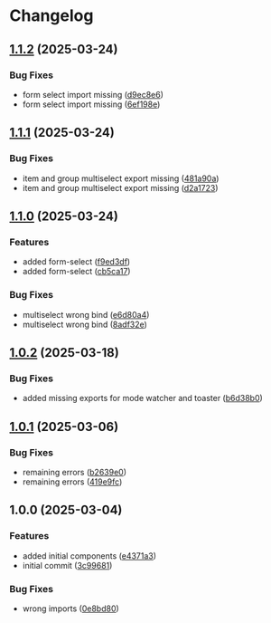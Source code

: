 # Changelog

## [1.1.2](https://github.com/Profiidev/positron_components/compare/positron-components-v1.1.1...positron-components-v1.1.2) (2025-03-24)


### Bug Fixes

* form select import missing ([d9ec8e6](https://github.com/Profiidev/positron_components/commit/d9ec8e62c42dfbbbcf60a8adcd35f89714ba5f3c))
* form select import missing ([6ef198e](https://github.com/Profiidev/positron_components/commit/6ef198e564d16b5b6ccd5f6958c95d31be9b87c3))

## [1.1.1](https://github.com/Profiidev/positron_components/compare/positron-components-v1.1.0...positron-components-v1.1.1) (2025-03-24)

### Bug Fixes

- item and group multiselect export missing ([481a90a](https://github.com/Profiidev/positron_components/commit/481a90ae9577145d3859ba0910dc6fd85830ffbd))
- item and group multiselect export missing ([d2a1723](https://github.com/Profiidev/positron_components/commit/d2a1723cb2314f7e1333cc6384b81aea664d9f1b))

## [1.1.0](https://github.com/Profiidev/positron_components/compare/positron-components-v1.0.2...positron-components-v1.1.0) (2025-03-24)

### Features

- added form-select ([f9ed3df](https://github.com/Profiidev/positron_components/commit/f9ed3dfae1e833f212dc39aca9f3ff87246db86c))
- added form-select ([cb5ca17](https://github.com/Profiidev/positron_components/commit/cb5ca177cfb6bd1919ceb22443a4437e3fb3314d))

### Bug Fixes

- multiselect wrong bind ([e6d80a4](https://github.com/Profiidev/positron_components/commit/e6d80a40390518e2374b4cfa9a7de435ff6a9b22))
- multiselect wrong bind ([8adf32e](https://github.com/Profiidev/positron_components/commit/8adf32eea5513c77d089b1e65eafef75ad645cd0))

## [1.0.2](https://github.com/Profiidev/positron_components/compare/positron-components-v1.0.1...positron-components-v1.0.2) (2025-03-18)

### Bug Fixes

- added missing exports for mode watcher and toaster ([b6d38b0](https://github.com/Profiidev/positron_components/commit/b6d38b030001ad641230bbaee21532fbd78cf0aa))

## [1.0.1](https://github.com/Profiidev/positron_components/compare/positron-components-v1.0.0...positron-components-v1.0.1) (2025-03-06)

### Bug Fixes

- remaining errors ([b2639e0](https://github.com/Profiidev/positron_components/commit/b2639e066139bda0158393ef31b4ccefed589a29))
- remaining errors ([419e9fc](https://github.com/Profiidev/positron_components/commit/419e9fcff6ee30860f00701e352ff3e7c1a795df))

## 1.0.0 (2025-03-04)

### Features

- added initial components ([e4371a3](https://github.com/Profiidev/positron_components/commit/e4371a3f3f0d61561d0d5df2b213d08819922865))
- initial commit ([3c99681](https://github.com/Profiidev/positron_components/commit/3c99681b5667428424605afebc1cb9ed66c91f9c))

### Bug Fixes

- wrong imports ([0e8bd80](https://github.com/Profiidev/positron_components/commit/0e8bd8002861510b019b3449adc7f65305301dc1))
